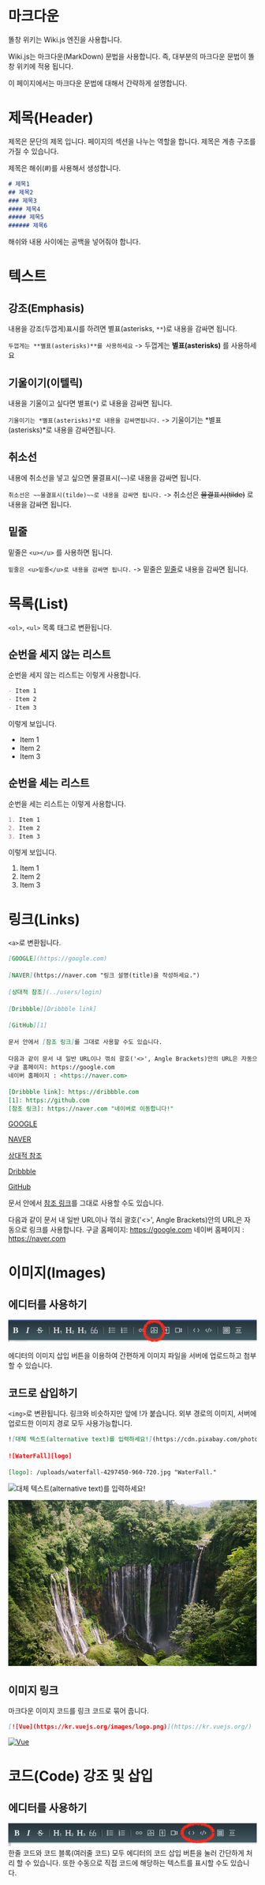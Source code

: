 <!-- TITLE: 문서 작성법 -->
<!-- SUBTITLE: 똘창 위키의 문법 설명 -->

# 마크다운
똘창 위키는 Wiki.js 엔진을 사용합니다.

Wiki.js는 마크다운(MarkDown) 문법을 사용합니다. 즉, 대부분의 마크다운 문법이 똘창 위키에 적용 됩니다.

이 페이지에서는 마크다운 문법에 대해서 간략하게 설명합니다.

# 제목(Header)
제목은 문단의 제목 입니다. 페이지의 섹션을 나누는 역할을 합니다.
제목은 계층 구조를 가질 수 있습니다.

제목은 해쉬(#)를 사용해서 생성합니다.

```markdown
# 제목1
## 제목2
### 제목3
#### 제목4
##### 제목5
###### 제목6
```

해쉬와 내용 사이에는 공백을 넣어줘야 합니다.

# 텍스트

## 강조(Emphasis)
내용을 강조(두껍게)표시를 하려면 별표(asterisks, `**`)로 내용을 감싸면 됩니다.

`두껍게는 **별표(asterisks)**를 사용하세요` -> 두껍게는 **별표(asterisks)** 를 사용하세요

## 기울이기(이텔릭)
내용을 기울이고 싶다면 별표(`*`) 로 내용을 감싸면 됩니다.

`기울이기는 *별표(asterisks)*로 내용을 감싸면됩니다.` -> 기울이기는 *별표(asterisks)*로 내용을 감싸면됩니다. 

## 취소선
내용에 취소선을 넣고 싶으면 물결표시(`~~`)로 내용을 감싸면 됩니다.

`취소선은 ~~물결표시(tilde)~~로 내용을 감싸면 됩니다.` -> 취소선은 ~~물결표시(tilde)~~ 로 내용을 감싸면 됩니다.

## 밑줄
밑줄은 `<u></u>` 를 사용하면 됩니다.

`밑줄은 <u>밑줄</u>로 내용을 감싸면 됩니다.` -> 밑줄은 <u>밑줄</u>로 내용을 감싸면 됩니다.

# 목록(List)
`<ol>`, `<ul>` 목록 태그로 변환됩니다.

## 순번을 세지 않는 리스트
순번을 세지 않는 리스트는 이렇게 사용합니다.


```markdown
- Item 1
- Item 2
- Item 3
```

이렇게 보입니다.

- Item 1
- Item 2
- Item 3

## 순번을 세는 리스트
순번을 세는 리스트는 이렇게 사용합니다.


```markdown
1. Item 1
2. Item 2
3. Item 3
```

이렇게 보입니다.

1. Item 1
2. Item 2
3. Item 3

# 링크(Links)
`<a>`로 변환됩니다.

```markdown
[GOOGLE](https://google.com)

[NAVER](https://naver.com "링크 설명(title)을 작성하세요.")

[상대적 참조](../users/login)

[Dribbble][Dribbble link]

[GitHub][1]

문서 안에서 [참조 링크]를 그대로 사용할 수도 있습니다.

다음과 같이 문서 내 일반 URL이나 꺾쇠 괄호('<>', Angle Brackets)안의 URL은 자동으로 링크를 사용합니다.
구글 홈페이지: https://google.com
네이버 홈페이지 : <https://naver.com>

[Dribbble link]: https://dribbble.com
[1]: https://github.com
[참조 링크]: https://naver.com "네이버로 이동합니다!"
```

[GOOGLE](https://google.com)

[NAVER](https://naver.com "링크 설명(title)을 작성하세요.")

[상대적 참조](../users/login)

[Dribbble][Dribbble link]

[GitHub][1]

문서 안에서 [참조 링크]를 그대로 사용할 수도 있습니다.

다음과 같이 문서 내 일반 URL이나 꺾쇠 괄호('<>', Angle Brackets)안의 URL은 자동으로 링크를 사용합니다.
구글 홈페이지: https://google.com
네이버 홈페이지 : <https://naver.com>

[Dribbble link]: https://dribbble.com
[1]: https://github.com
[참조 링크]: https://naver.com "네이버로 이동합니다!"

# 이미지(Images)
## 에디터를 사용하기
![Imgeditorupload](/uploads/imgeditorupload.png "Imgeditorupload")

에디터의 이미지 삽입 버튼을 이용하여 간편하게 이미지 파일을 서버에 업로드하고 첨부할 수 있습니다.

## 코드로 삽입하기

`<img>`로 변환됩니다.
링크와 비슷하지만 앞에 !가 붙습니다.
외부 경로의 이미지, 서버에 업로드한 이미지 경로 모두 사용가능합니다.

```markdown
![대체 텍스트(alternative text)를 입력하세요!](https://cdn.pixabay.com/photo/2019/09/21/09/07/flamingo-4493419_960_720.jpg "링크 설명(title)을 작성하세요.")

![WaterFall][logo]

[logo]: /uploads/waterfall-4297450-960-720.jpg "WaterFall."
```

![대체 텍스트(alternative text)를 입력하세요!](https://cdn.pixabay.com/photo/2019/09/21/09/07/flamingo-4493419_960_720.jpg "링크 설명(title)을 작성하세요.")

![WaterFall][logo]

[logo]: /uploads/waterfall-4297450-960-720.jpg "WaterFall."

## 이미지 링크
마크다운 이미지 코드를 링크 코드로 묶어 줍니다.

```markdown
[![Vue](https://kr.vuejs.org/images/logo.png)](https://kr.vuejs.org/)
```

[![Vue](https://kr.vuejs.org/images/logo.png)](https://kr.vuejs.org/)

# 코드(Code) 강조 및 삽입
## 에디터를 사용하기
![Codeinsert](/uploads/codeinsert.png "Codeinsert")
한줄 코드와 코드 블록(여러줄 코드) 모두 에디터의 코드 삽입 버튼을 눌러 간단하게 처리 할 수 있습니다.
또한 수동으로 직접 코드에 해당하는 텍스트를 표시할 수도 있습니다.


